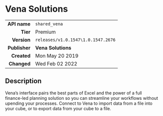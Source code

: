 # Vena Solutions
| | |
|-:|-|
|**API name**|`shared_vena`|
|**Tier**|Premium|
|**Version**|`releases/v1.0.1547\1.0.1547.2676`|
|**Publisher**|**Vena Solutions**|
|**Created**|Mon May 20 2019|
|**Changed**|Wed Feb 02 2022|

## Description
Vena’s interface pairs the best parts of Excel and the power of a full finance-led planning solution so you can streamline your workflows without upending your processes. Connect to Vena to import data from a file into your cube, or to export data from your cube to a file.
